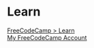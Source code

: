 # Learn

[FreeCodeCamp > Learn](https://www.freecodecamp.org/learn)
\
[My FreeCodeCamp Account](https://www.freecodecamp.org/seydanurdemir)

